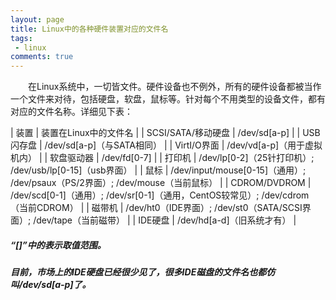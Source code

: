 ```yaml
---
layout: page
title: Linux中的各种硬件装置对应的文件名
tags: 
 - linux
comments: true
---
```

&emsp;&emsp;在Linux系统中，一切皆文件。硬件设备也不例外，所有的硬件设备都被当作一个文件来对待，包括硬盘，软盘，鼠标等。针对每个不用类型的设备文件，都有对应的文件名称。详细见下表：

| 装置 | 装置在Linux中的文件名 |
| SCSI/SATA/移动硬盘 | /dev/sd[a-p] |
| USB闪存盘 | /dev/sd[a-p]（与SATA相同） |
| VirtI/O界面 | /dev/vd[a-p]（用于虚拟机内） |
| 软盘驱动器 | /dev/fd[0-7] |
| 打印机 | /dev/lp[0-2]（25针打印机）; /dev/usb/lp[0-15]（usb界面） |
| 鼠标 | /dev/input/mouse[0-15]（通用）; /dev/psaux（PS/2界面）; /dev/mouse（当前鼠标） |
| CDROM/DVDROM | /dev/scd[0-1]（通用）; /dev/sr[0-1]（通用，CentOS较常见）; /dev/cdrom（当前CDROM） |
| 磁带机 | /dev/ht0（IDE界面）; /dev/st0（SATA/SCSI界面）; /dev/tape（当前磁带） |
| IDE硬盘 | /dev/hd[a-d]（旧系统才有） |

##### “[]”中的表示取值范围。

##### 目前，市场上的IDE硬盘已经很少见了，很多IDE磁盘的文件名也都仿叫/dev/sd[a-p]了。
